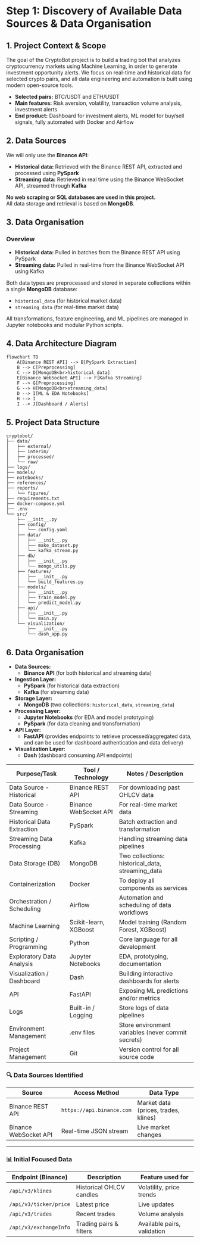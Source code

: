 # Step 1: Discovery of Available Data Sources & Data Organisation

## 1. Project Context & Scope

The goal of the CryptoBot project is to build a trading bot that analyzes cryptocurrency markets using Machine Learning, in order to generate investment opportunity alerts. We focus on real-time and historical data for selected crypto pairs, and all data engineering and automation is built using modern open-source tools.

- **Selected pairs:** BTC/USDT and ETH/USDT
- **Main features:** Risk aversion, volatility, transaction volume analysis, investment alerts
- **End product:** Dashboard for investment alerts, ML model for buy/sell signals, fully automated with Docker and Airflow

## 2. Data Sources

We will only use the **Binance API**:

- **Historical data:** Retrieved with the Binance REST API, extracted and processed using **PySpark**
- **Streaming data:** Retrieved in real time using the Binance WebSocket API, streamed through **Kafka**

**No web scraping or SQL databases are used in this project.**  
All data storage and retrieval is based on **MongoDB**.

## 3. Data Organisation

### Overview

- **Historical data:** Pulled in batches from the Binance REST API using PySpark
- **Streaming data:** Pulled in real-time from the Binance WebSocket API using Kafka

Both data types are preprocessed and stored in separate collections within a single **MongoDB** database:

- `historical_data` (for historical market data)
- `streaming_data` (for real-time market data)

All transformations, feature engineering, and ML pipelines are managed in Jupyter notebooks and modular Python scripts.

## 4. Data Architecture Diagram

```mermaid
flowchart TD
    A[Binance REST API] --> B[PySpark Extraction]
    B --> C[Preprocessing]
    C --> D[MongoDB<br>historical_data]
    E[Binance WebSocket API] --> F[Kafka Streaming]
    F --> G[Preprocessing]
    G --> H[MongoDB<br>streaming_data]
    D --> I[ML & EDA Notebooks]
    H --> I
    I --> J[Dashboard / Alerts]
```


## 5. Project Data Structure

```
cryptobot/
├── data/
│   ├── external/
│   ├── interim/
│   ├── processed/
│   └── raw/
├── logs/
├── models/
├── notebooks/
├── references/
├── reports/
│   └── figures/
├── requirements.txt
├── docker-compose.yml
├── .env
└── src/
    ├── __init__.py
    ├── config/
    │   └── config.yaml
    ├── data/
    │   ├── __init__.py
    │   ├── make_dataset.py
    │   └── kafka_stream.py
    ├── db/
    │   ├── __init__.py
    │   └── mongo_utils.py
    ├── features/
    │   ├── __init__.py
    │   └── build_features.py
    ├── models/
    │   ├── __init__.py
    │   ├── train_model.py
    │   └── predict_model.py
    ├── api/
    │   ├── __init__.py
    │   └── main.py
    └── visualization/
        ├── __init__.py
        └── dash_app.py
```

## 6. Data Organisation

- **Data Sources:**
    - **Binance API** (for both historical and streaming data)
- **Ingestion Layer:**
    - **PySpark** (for historical data extraction)
    - **Kafka** (for streaming data)
- **Storage Layer:**
    - **MongoDB** (two collections: `historical_data`, `streaming_data`)
- **Processing Layer:** 
    - **Jupyter Notebooks** (for EDA and model prototyping)
    - **PySpark** (for data cleaning and transformation)
- **API Layer:**
    - **FastAPI** (provides endpoints to retrieve processed/aggregated data, and can be used for dashboard authentication and data delivery)
- **Visualization Layer:** 
    - **Dash** (dashboard consuming API endpoints)

| **Purpose/Task**           | **Tool / Technology** | **Notes / Description**                            |
| -------------------------- | --------------------- | -------------------------------------------------- |
| Data Source - Historical   | Binance REST API      | For downloading past OHLCV data                    |
| Data Source - Streaming    | Binance WebSocket API | For real-time market data                          |
| Historical Data Extraction | PySpark               | Batch extraction and transformation                |
| Streaming Data Processing  | Kafka                 | Handling streaming data pipelines                  |
| Data Storage (DB)          | MongoDB               | Two collections: historical_data, streaming_data   |
| Containerization           | Docker                | To deploy all components as services               |
| Orchestration / Scheduling | Airflow               | Automation and scheduling of data workflows        |
| Machine Learning           | Scikit-learn, XGBoost | Model training (Random Forest, XGBoost)            |
| Scripting / Programming    | Python                | Core language for all development                  |
| Exploratory Data Analysis  | Jupyter Notebooks     | EDA, prototyping, documentation                    |
| Visualization / Dashboard  | Dash                  | Building interactive dashboards for alerts         |
| API                        | FastAPI               | Exposing ML predictions and/or metrics             |
| Logs                       | Built-in / Logging    | Store logs of data pipelines                       |
| Environment Management     | .env files            | Store environment variables (never commit secrets) |
| Project Management         | Git                   | Version control for all source code                |

### 🔍 Data Sources Identified

| Source                | Access Method             | Data Type                            |
| --------------------- | ------------------------- | ------------------------------------ |
| Binance REST API      | `https://api.binance.com` | Market data (prices, trades, klines) |
| Binance WebSocket API | Real-time JSON stream     | Live market changes                  |

---

### 📊 Initial Focused Data

|Endpoint (Binance)|Description|Feature used for|
|---|---|---|
|`/api/v3/klines`|Historical OHLCV candles|Volatility, price trends|
|`/api/v3/ticker/price`|Latest price|Live updates|
|`/api/v3/trades`|Recent trades|Volume analysis|
|`/api/v3/exchangeInfo`|Trading pairs & filters|Available pairs, validation|
